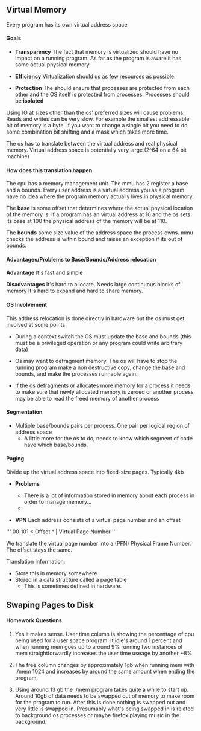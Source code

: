 ## Virtual Memory

Every program has its own virtual address space


#### Goals

* **Transparency**  The fact that memory is virtualized should have no impact on a running program. As far as the program is aware it has some actual physical memory

* **Efficiency** Virtualization should us as few resources as possible.

* **Protection** The should ensure that processes are protected from each other and the OS itself is protected from processes. Processes should be **isolated**

Using IO at sizes other than the os' preferred sizes will cause problems. Reads and writes can be very slow. For example the smallest addressable bit of memory is a byte. If you want to change a single bit you need to do some combination bit shifting and a mask which takes more time.


The os has to translate between the virtual address and real physical memory. Virtual address space is potentially very large (2^64 on a 64 bit machine)
 
#### How does this translation happen

The cpu has a memory management unit. The mmu has 2 register a base and a bounds. Every user address is a virtual address you as a program have no idea where the program memory actually lives in physical memory. 

The **base** is some offset that determines where the actual physical location of the memory is. If a program has an virtual address at 10 and the os sets its base at 100 the physical address of the memory will be at 110.

The **bounds** some size value of the address space the process owns. mmu checks the address is within bound and raises an exception if its out of bounds.

 #### Advantages/Problems to Base/Bounds/Address relocation

**Advantage** It's fast and simple

**Disadvantages** It's hard to allocate. Needs large continuous blocks of memory
It's hard to expand and hard to share memory.

#### OS Involvement

This address relocation is done directly in hardware but the os must get involved at some points

* During a context switch the OS must update the base and bounds (this must be a privileged operation or any program could write arbitrary data)

* Os may want to defragment memory. The os will have to stop the running program make a non destructive copy, change the base and bounds, and make the processes runnable again.

* If the os defragments or allocates more memory for a process it needs to make sure that newly allocated memory is zeroed or another process may be able to read the freed memory of another process

#### Segmentation

* Multiple base/bounds pairs per process. One pair per logical region of address space
  - A little more for the os to do, needs to know which segment of code have which base/bounds.

#### Paging

Divide up the virtual address space into fixed-size pages. Typically 4kb

* **Problems** 
  - There is a lot of information stored in memory about each process in order to manage memory...
  -

* **VPN** Each address consists of a virtual page number and an offset

'''
00|101 < Offset
^
|
Virtual Page Number
'''

We translate the virtual page number into a (PFN) Physical Frame Number. The offset stays the same.

Translation Information: 
- Store this in memory somewhere
- Stored in a data structure called a page table
  - This is sometimes defined in hardware.



## Swaping Pages to Disk

#### Homework Questions

1. Yes  it makes sense. User time column is showing the percentage of cpu being used for a user space program. It idle's around 1 percent and when running mem goes up to around 9% running two instances of mem straightforwardly increases the user time useage by another ~8%

2. The  free column changes by approximately 1gb when running mem with ./mem 1024 and increases by around the same amount when ending the program.

3. Using around 13 gb the ./mem program takes quite a while to start up. Around 10gb of data needs to be swapped out of memory to make room for the program to run. After this is done nothing is swapped out and very little is swapped in. Presumably what's being swapped in is related to background os processes or maybe firefox playing music in the background.